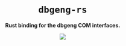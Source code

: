 <div align='center'>
  <h1><code>dbgeng-rs</code></h1>
  <p>
    <strong>Rust binding for the dbgeng COM interfaces.</strong>
  </p>
  <p>
    <img src='https://github.com/0vercl0k/dbgeng-rs/workflows/Builds/badge.svg'/>
  </p>
</div>

